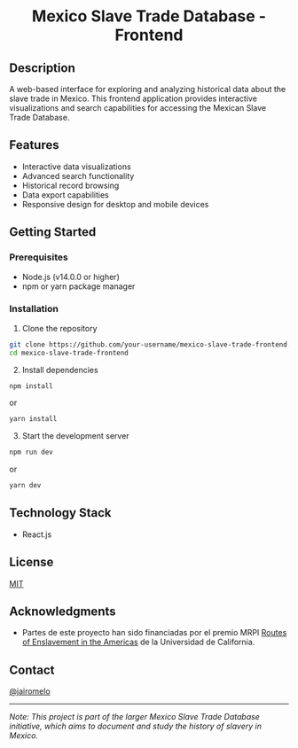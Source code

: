 <p align="center">
  <h1 align="center">Mexico Slave Trade Database - Frontend</h1>
</p>

## Description
A web-based interface for exploring and analyzing historical data about the slave trade in Mexico. This frontend application provides interactive visualizations and search capabilities for accessing the Mexican Slave Trade Database.

## Features
- Interactive data visualizations
- Advanced search functionality
- Historical record browsing
- Data export capabilities
- Responsive design for desktop and mobile devices

## Getting Started

### Prerequisites
- Node.js (v14.0.0 or higher)
- npm or yarn package manager

### Installation
1. Clone the repository

```bash
git clone https://github.com/your-username/mexico-slave-trade-frontend.git
cd mexico-slave-trade-frontend
```

2. Install dependencies

```bash
npm install
```

or

```bash
yarn install
```

3. Start the development server

```bash
npm run dev
```

or

```bash
yarn dev
```


## Technology Stack
- React.js

## License
[MIT](LICENSE)

## Acknowledgments
- Partes de este proyecto han sido financiadas por el premio MRPI [Routes of Enslavement in the Americas](https://www.humanities.uci.edu/routes-enslavement-americas) de la Universidad de California.

## Contact
[@jairomelo](https://github.com/jairomelo)

---
*Note: This project is part of the larger Mexico Slave Trade Database initiative, which aims to document and study the history of slavery in Mexico.*